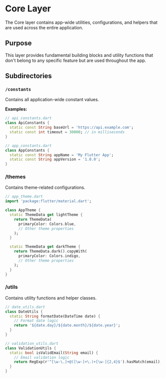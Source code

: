# Core Layer

The Core layer contains app-wide utilities, configurations, and helpers that are used across the
entire application.

## Purpose

This layer provides fundamental building blocks and utility functions that don't belong to any
specific feature but are used throughout the app.

## Subdirectories

### `/constants`

Contains all application-wide constant values.

**Examples:**

```dart
// api_constants.dart
class ApiConstants {
  static const String baseUrl = 'https://api.example.com';
  static const int timeout = 30000; // in milliseconds
}

// app_constants.dart
class AppConstants {
  static const String appName = 'My Flutter App';
  static const String appVersion = '1.0.0';
}
```

### /themes

Contains theme-related configurations.

```dart
// app_theme.dart
import 'package:flutter/material.dart';

class AppTheme {
  static ThemeData get lightTheme {
    return ThemeData(
      primaryColor: Colors.blue,
      // Other theme properties
    );
  }

  static ThemeData get darkTheme {
    return ThemeData.dark().copyWith(
      primaryColor: Colors.indigo,
      // Other theme properties
    );
  }
}
```

### /utils

Contains utility functions and helper classes.

```dart
// date_utils.dart
class DateUtils {
  static String formatDate(DateTime date) {
    // Format date logic
    return '${date.day}/${date.month}/${date.year}';
  }
}

// validation_utils.dart
class ValidationUtils {
  static bool isValidEmail(String email) {
    // Email validation logic
    return RegExp(r'^[\w-\.]+@([\w-]+\.)+[\w-]{2,4}$').hasMatch(email);
  }
}
```